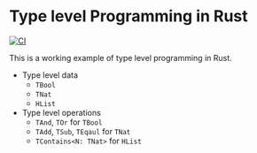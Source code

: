 Type level Programming in Rust
=====================================

[![CI](https://github.com/y-yu/rust-type-level-programming-introduction/actions/workflows/ci.yml/badge.svg)](https://github.com/y-yu/rust-type-level-programming-introduction/actions/workflows/ci.yml)

This is a working example of type level programming in Rust. 

- Type level data
    - `TBool`
    - `TNat`
    - `HList`
- Type level operations
    - `TAnd`, `TOr` for `TBool`
    - `TAdd`, `TSub`, `TEqaul` for `TNat`
    - `TContains<N: TNat>` for `HList`

